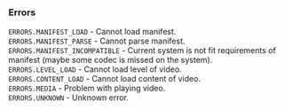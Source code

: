 ### Errors

`ERRORS.MANIFEST_LOAD` - Cannot load manifest.<br/>
`ERRORS.MANIFEST_PARSE` - Cannot parse manifest.<br/>
`ERRORS.MANIFEST_INCOMPATIBLE` - Current system is not fit requirements of manifest (maybe some codec is missed on the system).<br/>
`ERRORS.LEVEL_LOAD` - Cannot load level of video.<br/>
`ERRORS.CONTENT_LOAD` - Cannot load content of video.<br/>
`ERRORS.MEDIA` - Problem with playing video.<br/>
`ERRORS.UNKNOWN` - Unknown error.<br/>
